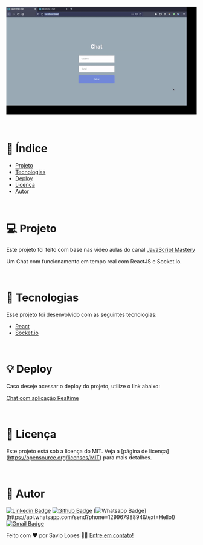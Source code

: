 <p align="center">
  <img alt="Frontend" src="./assets/chat.gif" width="700px">
</p>

<br>

# :pushpin: Índice

- [Projeto](#sobre)
- [Tecnologias](#tecnologias)
- [Deploy](#deploy)
- [Licença](#licenca)
- [Autor](#autor)

<br>

<a id="sobre"></a>

# 💻 Projeto

Este projeto foi feito com base nas video aulas do canal [JavaScript Mastery](https://www.youtube.com/channel/UCmXmlB4-HJytD7wek0Uo97A)

Um Chat com funcionamento em tempo real com ReactJS e Socket.io.

<br>

<a id="tecnologias"></a>

# :rocket: Tecnologias

Esse projeto foi desenvolvido com as seguintes tecnologias:

- [React](https://reactjs.org)
- [Socket.io](https://socket.io/)

<br>

<a id="deploy"></a>

# :bulb: Deploy 
Caso deseje acessar o deploy do projeto, utilize o link abaixo:

[Chat com aplicação Realtime](https://musing-tereshkova-2d7aef.netlify.app/)

<br>

<a id="licenca"></a>

# :memo: Licença

Este projeto está sob a licença do MIT. Veja a [página de licença] (https://opensource.org/licenses/MIT) para mais detalhes.

<br>

<a id="autor"></a>

# 🦸 Autor
        
[![Linkedin Badge](https://img.shields.io/badge/savio-lopes-blue?style=flat-square&logo=Linkedin&logoColor=white&link=https://https://www.linkedin.com/in/savio-lopes/)](https://www.linkedin.com/in/savio-lopes/) 
[![Github Badge](https://img.shields.io/badge/-Github-000?style=flat-square&logo=Github&logoColor=white&link=https://github.com/savio-2-lopes)](https://github.com/savio-2-lopes)
[![Whatsapp Badge](https://img.shields.io/badge/-Whatsapp-4CA143?style=flat-square&labelColor=4CA143&logo=whatsapp&logoColor=white&link=https://api.whatsapp.com/send?phone=12996798894&text=Hello!)](https://api.whatsapp.com/send?phone=12996798894&text=Hello!)
[![Gmail Badge](https://img.shields.io/badge/-Gmail-c14438?style=flat-square&logo=Gmail&logoColor=white&link=mailto:savioaugulopes@gmail.com)](mailto:savioaugulopes@gmail.com)


Feito com ❤️ por Savio Lopes 👋🏽 [Entre em contato!](https://www.linkedin.com/in/savio-lopes/)
